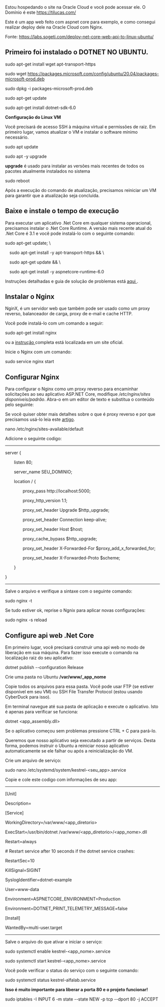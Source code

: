 Estou hospedando o site na Oracle Cloud e você pode acessar ele. O Domínio é este https://tilucas.com/

Este é um app web feito com aspnet core para exemplo, e como consegui realizar deploy dele na Oracle Cloud com Nginx.

Fonte: https://labs.sogeti.com/deploy-net-core-web-api-to-linux-ubuntu/ 
## **Primeiro foi instalado o DOTNET NO UBUNTU.** 
sudo apt-get install wget apt-transport-https 

sudo wget https://packages.microsoft.com/config/ubuntu/20.04/packages-microsoft-prod.deb 

sudo dpkg -i packages-microsoft-prod.deb 

sudo apt-get update 

sudo apt-get install dotnet-sdk-6.0

**Configuração do Linux VM**

Você precisará de acesso SSH à máquina virtual e permissões de raiz. Em primeiro lugar, vamos atualizar o VM e instalar o software mínimo necessário. 

sudo apt update 

sudo apt -y upgrade

**upgrade** é usado para instalar as versões mais recentes de todos os pacotes atualmente instalados no sistema 

sudo reboot

Após a execução do comando de atualização, precisamos reiniciar um VM para garantir que a atualização seja concluída. 
## **Baixe e instale o tempo de execução** 
Para executar um aplicativo .Net Core em qualquer sistema operacional, precisamos instalar o .Net Core Runtime. A versão mais recente atual do .Net Core é 3.1 e você pode instalá-lo com o seguinte comando: 

sudo apt-get update; \

`  `sudo apt-get install -y apt-transport-https && \

`  `sudo apt-get update && \

`  `sudo apt-get install -y aspnetcore-runtime-6.0

Instruções detalhadas e guia de solução de problemas está [aqui ](https://docs.microsoft.com/en-gb/dotnet/core/install/linux-ubuntu). 
## **Instalar o Nginx** 
NginX, é um servidor web que também pode ser usado como um proxy reverso, balanceador de carga, proxy de e-mail e cache HTTP. 

Você pode instalá-lo com um comando a seguir: 

sudo apt-get install nginx

ou a [instrução ](https://www.nginx.com/resources/wiki/start/topics/tutorials/install/#official-debian-ubuntu-packages)completa está localizada em um site oficial. 

Inicie o Nginx com um comando: 

sudo service nginx start
## **Configurar Nginx** 
Para configurar o Nginx como um proxy reverso para encaminhar solicitações ao seu aplicativo ASP.NET Core, modifique */etc/nginx/sites disponíveis/padrão*. Abra-o em um editor de texto e substitua o conteúdo pelo seguinte: 

Se você quiser obter mais detalhes sobre o que é proxy reverso e por que precisamos usá-lo leia este [artigo](https://en.wikipedia.org/wiki/Reverse_proxy). 

nano /etc/nginx/sites-available/default

Adicione o seguinte codigo: 
<hr>
server {

`    `listen        80;

`    `server\_name  SEU\_DOMINIO;

`    `location / {

`        `proxy\_pass         http://localhost:5000;

`        `proxy\_http\_version 1.1;

`        `proxy\_set\_header   Upgrade $http\_upgrade;

`        `proxy\_set\_header   Connection keep-alive;

`        `proxy\_set\_header   Host $host;

`        `proxy\_cache\_bypass $http\_upgrade;

`        `proxy\_set\_header   X-Forwarded-For $proxy\_add\_x\_forwarded\_for;

`        `proxy\_set\_header   X-Forwarded-Proto $scheme;

`    `}

}
<hr>
Salve o arquivo e verifique a sintaxe com o seguinte comando: 

sudo nginx -t

Se tudo estiver ok, reprise o Ngnix para aplicar novas configurações: 

sudo nginx -s reload
## **Configure api web .Net Core** 
Em primeiro lugar, você precisará construir uma api web no modo de liberação em sua máquina. Para fazer isso execute o comando na localização raiz do seu aplicativo: 

dotnet publish --configuration Release

Crie uma pasta no Ubuntu **/var/www/\_app\_nome**

Copie todos os arquivos para essa pasta. Você pode usar FTP (se estiver disponível em seu VM) ou SSH File Transfer Protocol (estou usando CyberDuck para isso). 

Em terminal navegue até sua pasta de aplicação e execute o aplicativo. Isto é apenas para verificar se funciona: 

dotnet <app\_assembly.dll>

Se o aplicativo começou sem problemas pressione CTRL + C para pará-lo. 

Queremos que nosso aplicativo seja executado a partir de serviços. Desta forma, podemos instruir o Ubuntu a reiniciar nosso aplicativo automaticamente se ele falhar ou após a reinicialização do VM. 

Crie um arquivo de serviço: 

sudo nano /etc/systemd/system/kestrel-<seu\_app>.service

Copie e cole este codigo com informações de seu app:
<hr>
[Unit]

Description=<Nome App>

[Service]

WorkingDirectory=/var/www/<app\_diretorio>

ExecStart=/usr/bin/dotnet /var/www/<app\_diretorio>/<app\_nome>.dll

Restart=always

\# Restart service after 10 seconds if the dotnet service crashes:

RestartSec=10

KillSignal=SIGINT

SyslogIdentifier=dotnet-example

User=www-data

Environment=ASPNETCORE\_ENVIRONMENT=Production

Environment=DOTNET\_PRINT\_TELEMETRY\_MESSAGE=false

[Install]

WantedBy=multi-user.target
<hr>
Salve o arquivo do que ativar e iniciar o serviço: 

sudo systemctl enable kestrel-<app\_nome>.service

sudo systemctl start kestrel-<app\_nome>.service 

Você pode verificar o status do serviço com o seguinte comando: 

sudo systemctl status kestrel-alfalab.service

**Isso é muito importante para liberar a porta 80 e o projeto funcionar!**

sudo iptables -I INPUT 6 -m state --state NEW -p tcp --dport 80 -j ACCEPT